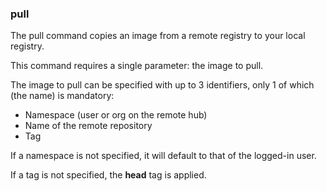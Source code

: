 ### pull

The pull command copies an image from a remote registry to your local registry. 

This command requires a single parameter: the image to pull. 

The image to pull can be specified with up to 3 identifiers, only 1 of which (the name) is mandatory: 

- Namespace (user or org on the remote hub)
- Name of the remote repository
- Tag

If a namespace is not specified, it will default to that of the logged-in user. 

If a tag is not specified, the **head** tag is applied. 
